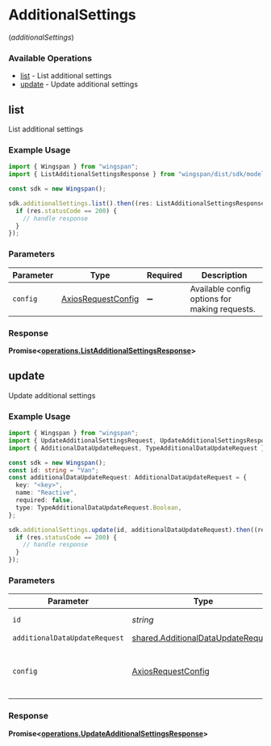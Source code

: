 # AdditionalSettings
(*additionalSettings*)

### Available Operations

* [list](#list) - List additional settings
* [update](#update) - Update additional settings

## list

List additional settings

### Example Usage

```typescript
import { Wingspan } from "wingspan";
import { ListAdditionalSettingsResponse } from "wingspan/dist/sdk/models/operations";

const sdk = new Wingspan();

sdk.additionalSettings.list().then((res: ListAdditionalSettingsResponse) => {
  if (res.statusCode == 200) {
    // handle response
  }
});
```

### Parameters

| Parameter                                                    | Type                                                         | Required                                                     | Description                                                  |
| ------------------------------------------------------------ | ------------------------------------------------------------ | ------------------------------------------------------------ | ------------------------------------------------------------ |
| `config`                                                     | [AxiosRequestConfig](https://axios-http.com/docs/req_config) | :heavy_minus_sign:                                           | Available config options for making requests.                |


### Response

**Promise<[operations.ListAdditionalSettingsResponse](../../models/operations/listadditionalsettingsresponse.md)>**


## update

Update additional settings

### Example Usage

```typescript
import { Wingspan } from "wingspan";
import { UpdateAdditionalSettingsRequest, UpdateAdditionalSettingsResponse } from "wingspan/dist/sdk/models/operations";
import { AdditionalDataUpdateRequest, TypeAdditionalDataUpdateRequest } from "wingspan/dist/sdk/models/shared";

const sdk = new Wingspan();
const id: string = "Van";
const additionalDataUpdateRequest: AdditionalDataUpdateRequest = {
  key: "<key>",
  name: "Reactive",
  required: false,
  type: TypeAdditionalDataUpdateRequest.Boolean,
};

sdk.additionalSettings.update(id, additionalDataUpdateRequest).then((res: UpdateAdditionalSettingsResponse) => {
  if (res.statusCode == 200) {
    // handle response
  }
});
```

### Parameters

| Parameter                                                                                | Type                                                                                     | Required                                                                                 | Description                                                                              |
| ---------------------------------------------------------------------------------------- | ---------------------------------------------------------------------------------------- | ---------------------------------------------------------------------------------------- | ---------------------------------------------------------------------------------------- |
| `id`                                                                                     | *string*                                                                                 | :heavy_check_mark:                                                                       | Unique identifier                                                                        |
| `additionalDataUpdateRequest`                                                            | [shared.AdditionalDataUpdateRequest](../../models/shared/additionaldataupdaterequest.md) | :heavy_minus_sign:                                                                       | N/A                                                                                      |
| `config`                                                                                 | [AxiosRequestConfig](https://axios-http.com/docs/req_config)                             | :heavy_minus_sign:                                                                       | Available config options for making requests.                                            |


### Response

**Promise<[operations.UpdateAdditionalSettingsResponse](../../models/operations/updateadditionalsettingsresponse.md)>**

